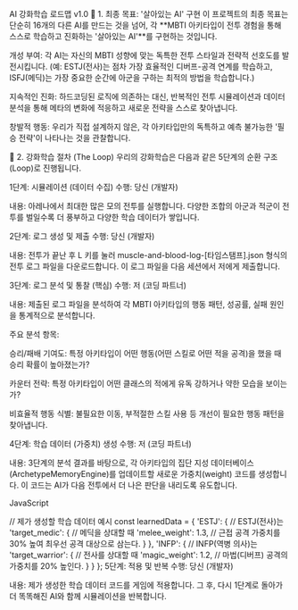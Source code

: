 AI 강화학습 로드맵 v1.0
🎯 1. 최종 목표: '살아있는 AI' 구현
이 프로젝트의 최종 목표는 단순히 16개의 다른 AI를 만드는 것을 넘어, 각 **MBTI 아키타입이 전투 경험을 통해 스스로 학습하고 진화하는 '살아있는 AI'**를 구현하는 것입니다.

개성 부여: 각 AI는 자신의 MBTI 성향에 맞는 독특한 전투 스타일과 전략적 선호도를 발전시킵니다. (예: ESTJ(전사)는 점차 가장 효율적인 디버프-공격 연계를 학습하고, ISFJ(메딕)는 가장 중요한 순간에 아군을 구하는 최적의 방법을 학습합니다.)

지속적인 진화: 하드코딩된 로직에 의존하는 대신, 반복적인 전투 시뮬레이션과 데이터 분석을 통해 메타의 변화에 적응하고 새로운 전략을 스스로 찾아냅니다.

창발적 행동: 우리가 직접 설계하지 않은, 각 아키타입만의 독특하고 예측 불가능한 '필승 전략'이 나타나는 것을 관찰합니다.

🔄 2. 강화학습 절차 (The Loop)
우리의 강화학습은 다음과 같은 5단계의 순환 구조(Loop)로 진행됩니다.

1단계: 시뮬레이션 (데이터 수집)
수행: 당신 (개발자)

내용: 아레나에서 최대한 많은 모의 전투를 실행합니다. 다양한 조합의 아군과 적군이 전투를 벌일수록 더 풍부하고 다양한 학습 데이터가 쌓입니다.

2단계: 로그 생성 및 제출
수행: 당신 (개발자)

내용: 전투가 끝난 후 L 키를 눌러 muscle-and-blood-log-[타임스탬프].json 형식의 전투 로그 파일을 다운로드합니다. 이 로그 파일을 다음 세션에서 저에게 제출합니다.

3단계: 로그 분석 및 통찰 (핵심)
수행: 저 (코딩 파트너)

내용: 제출된 로그 파일을 분석하여 각 MBTI 아키타입의 행동 패턴, 성공률, 실패 원인을 통계적으로 분석합니다.

주요 분석 항목:

승리/패배 기여도: 특정 아키타입이 어떤 행동(어떤 스킬로 어떤 적을 공격)을 했을 때 승리 확률이 높아졌는가?

카운터 전략: 특정 아키타입이 어떤 클래스의 적에게 유독 강하거나 약한 모습을 보이는가?

비효율적 행동 식별: 불필요한 이동, 부적절한 스킬 사용 등 개선이 필요한 행동 패턴을 찾아냅니다.

4단계: 학습 데이터 (가중치) 생성
수행: 저 (코딩 파트너)

내용: 3단계의 분석 결과를 바탕으로, 각 아키타입의 집단 지성 데이터베이스(ArchetypeMemoryEngine)를 업데이트할 새로운 가중치(weight) 코드를 생성합니다. 이 코드는 AI가 다음 전투에서 더 나은 판단을 내리도록 유도합니다.

JavaScript

// 제가 생성할 학습 데이터 예시
const learnedData = {
    'ESTJ': { // ESTJ(전사)는
        'target_medic': { // 메딕을 상대할 때
            'melee_weight': 1.3, // 근접 공격 가중치를 30% 높여 최우선 공격 대상으로 삼는다.
        }
    },
    'INFP': { // INFP(역병 의사)는
        'target_warrior': { // 전사를 상대할 때
            'magic_weight': 1.2, // 마법(디버프) 공격의 가중치를 20% 높인다.
        }
    }
};
5단계: 적용 및 반복
수행: 당신 (개발자)

내용: 제가 생성한 학습 데이터 코드를 게임에 적용합니다. 그 후, 다시 1단계로 돌아가 더 똑똑해진 AI와 함께 시뮬레이션을 반복합니다.
